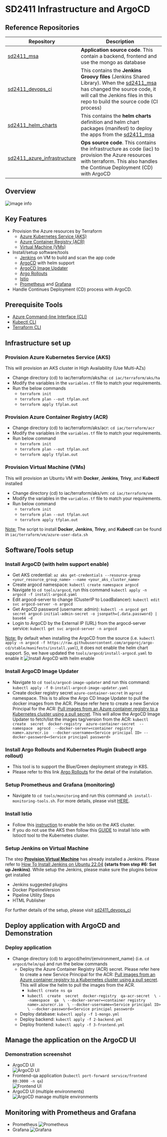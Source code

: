# SD2411 Infrastructure and ArgoCD
## Reference Repositories
| Repository | Description |
|--|--|
|[sd2411_msa](https://github.com/sieunhantanbao/sd2411_msa)|**Application source code**. This contain a backend, frontend and use the mongo as database|
|[sd2411_devops_ci](https://github.com/sieunhantanbao/sd2411-devops-ci)|This contains the **Jenkins Groovy files** (Jenkins Shared Library). When the [sd2411_msa](https://github.com/sieunhantanbao/sd2411_msa) has changed the source code, it will call the Jenkins files in this repo to build the source code (CI process)|
|[sd2411_helm_charts](https://github.com/sieunhantanbao/sd2411-helm-charts)|This contains the **helm charts** definition and helm chart packages (manifest) to deploy the apps from the [sd2411_msa](https://github.com/sieunhantanbao/sd2411_msa)|
|[sd2411_azure_infrastructure](https://github.com/sieunhantanbao/sd2411_azure_infrastructure)|**Ops source code**. This contains the infrastructure as code (iac) to provision the Azure resources with terraform. This also handles the Continue Deployment (CD) with ArgoCD|
## Overview
 ![image info](./images/architecture.png)
## Key Features
- Provision the Azure resources by Terraform
    - [Azure Kubernetes Service (AKS)](https://azure.microsoft.com/en-us/products/kubernetes-service)
    - [Azure Container Registry (ACR)](https://azure.microsoft.com/en-us/products/container-registry)
    - [Virtual Machine (VMs)](https://azure.microsoft.com/en-us/products/virtual-machines)
- Install/setup software/tools
    - [Jenkins](https://www.jenkins.io/) on VM to build and scan the app code
    - [ArgoCD](https://argo-cd.readthedocs.io/en/stable/) with helm support
    - [ArgoCD Image Updater](https://argocd-image-updater.readthedocs.io/en/stable/)
    - [Argo Rollouts](https://argo-rollouts.readthedocs.io/en/stable/)
    - [Istio](https://istio.io/) 
    - [Prometheus](https://prometheus.io/) and [Grafana](https://grafana.com/)
- Handle Continues Deployment (CD) process with ArgoCD.
## Prerequisite Tools
- [Azure Command-line Interface (CLI)](https://learn.microsoft.com/en-us/cli/azure/install-azure-cli)
- [Kubectl CLI](https://kubernetes.io/docs/tasks/tools/)
- [Terraform CLI](https://developer.hashicorp.com/terraform/tutorials/aws-get-started/install-cli)
## Infrastructure set up
### Provision Azure Kubernetes Service (AKS)
This will provision an AKS cluster in High Availability (Use Multi-AZs)
- Change directory (cd) to iac/terraform/aks/ha: `cd iac/terraform/aks/ha`
- Modify the variables in the `variables.tf` file to match your requirements.
- Run the below commands
	- `terraform init`
	- `terraform plan --out tfplan.out`
	- `terraform apply tfplan.out`
### Provision Azure Container Registry (ACR)
- Change directory (cd) to iac/terraform/aks/acr: `cd iac/terraform/acr`
- Modify the variables in the `variables.tf` file to match your requirements.
- Run below command
	- `terraform init`
	- `terraform plan --out tfplan.out`
	- `terraform apply tfplan.out`
### Provision Virtual Machine (VMs)
This will provision an Ubuntu VM with **Docker**, **Jenkins**, **Trivy**, and **Kubectl** installed
- Change directory (cd) to iac/terraform/aks/vm: `cd iac/terraform/vm`
- Modify the variables in the `variables.tf` file to match your requirements.
- Run below command
	- `terraform init`
	- `terraform plan --out tfplan.out`
	- `terraform apply tfplan.out`

<u>Note:</u> The script to install **Docker**, **Jenkins**, **Trivy**, and **Kubectl** can be found in 
`iac/terraform/vm/azure-user-data.sh`

## Software/Tools setup
### Install ArgoCD (with helm support enable)
- Get AKS credential: `az aks get-credentials --resource-group <your_resource_group_name> --name <your_aks_cluster_name>`
- Create argocd namespace: `kubectl create namespace argocd`
- Navigate to `cd tools/argocd`, run this command `kubectl apply -n argocd -f install-argocd.yaml`
- Edit argocd-server to change (ClusterIP to LoadBalancer): `kubectl edit svc argocd-server -n argocd`
- Get ArgoCD password (username: admin): `kubectl -n argocd get secret argocd-initial-admin-secret -o jsonpath={.data.password} | base64 -d`
- Login to ArgoCD by the External IP (URL) from the argocd-server service: `kubectl get svc argocd-server -n argocd`
  
<u>Note:</u> By default when installing the ArgoCD from the source (i.e. `kubectl apply -n argocd -f https://raw.githubusercontent.com/argoproj/argo-cd/stable/manifests/install.yaml`), it does not enable the helm chart support. So, we have updated the `tools/argocd/install-argocd.yaml` to enable it ![Install ArgoCD with helm enable](./images/install_argocd_helm_enable.png)

### Install ArgoCD Image Updater
- Navigate to `cd tools/argocd-image-updater` and run this command: `kubectl apply -f 0-install-argocd-image-updater.yaml`
- Create docker registry secret `azure-container-secret` in `agrocd` namespace. This is to allow the Argo CD Image Updater to pull the docker images from the ACR. Please refer here to create a new Service Principal for the ACR: [Pull images from an Azure container registry to a Kubernetes cluster using a pull secret](https://learn.microsoft.com/en-us/azure/container-registry/container-registry-auth-kubernetes). This will allow the ArgoCD Image Updater to fetch/list the images tag/version from the ACR: 
    `kubectl  create  secret  docker-registry  azure-container-secret 
    		--namespace  agrocd 
			--docker-server=<container registry name>.azurecr.io 
			--docker-username=<Service principal ID>
			--docker-password=<Service principal password>`
### Install Argo Rollouts and Kubernetes Plugin (kubectl argo rollout)
- This tool is to support the Blue/Green deployment strategy in K8S.
- Please refer to this link [Argo Rollouts](https://argo-rollouts.readthedocs.io/en/stable/installation/) for the detail of the installation.
### Setup Prometheus and Grafana (monitoring)
- Navigate to `cd tools/monitoring` and run this command `sh install-monitoring-tools.sh`. For more details, please visit [HERE](https://techcommunity.microsoft.com/t5/apps-on-azure-blog/using-azure-kubernetes-service-with-grafana-and-prometheus/ba-p/3020459).

### Install Istio
- Follow this [instruction](https://learn.microsoft.com/en-us/azure/aks/istio-deploy-addon) to enable the Istio on the AKS cluster.
- If you do not use the AKS then follow this [GUIDE](https://istio.io/latest/docs/setup/install/istioctl/) to install Istio with Istioctl tool to the Kubernetes cluster.


### Setup Jenkins on Virtual Machine
The step [**Provision Virtual Machine**](#provision-virtual-machine-vms) has already installed a Jenkins. Please refer to [How To Install Jenkins on Ubuntu 22.04](https://www.cherryservers.com/blog/how-to-install-jenkins-on-ubuntu-22-04) **(starts from step #6: Set up Jenkins)**. 
While setup the Jenkins, please make sure the plugins below get installed
- Jenkins suggested plugins
- Docker PipelineVersion
- Pipeline Utility Steps
- HTML Publisher

For further details of the setup, please visit [sd2411_devops_ci](https://github.com/sieunhantanbao/sd2411-devops-ci)

## Deploy application with ArgoCD and Demonstration
### Deploy application
- Change directory (cd) to argocd/helm/{environment_name} (i.e. `cd argocd/helm/qa`) and run the below commands
	- Deploy the Azure Container Registry (ACR) secret. Please refer here to create a new Service Principal for the ACR: [Pull images from an Azure container registry to a Kubernetes cluster using a pull secret](https://learn.microsoft.com/en-us/azure/container-registry/container-registry-auth-kubernetes). This will allow the helm to pull the images from the ACR.
		- `kubectl create ns qa`
		- `kubectl  create  secret  docker-registry  qa-acr-secret  \ --namespace  qa  \
--docker-server=<container registry name>.azurecr.io  \
--docker-username=<Service principal ID>  \
--docker-password=<Service principal password>`
	- Deploy database: `kubectl apply -f 1-mongo.yml`
	- Deploy backend: `kubectl apply -f 2-backend.yml`
	- Deploy frontend: `kubectl apply -f 3-frontend.yml`

## Manage the application on the ArgoCD UI
### Demonstration screenshot
- ArgoCD UI <br/> ![ArgoCD UI](./images/argocd_qa_apps.png)
- Frontend-qa application (`kubectl port-forward service/frontend 80:3000 -n qa`) <br/> ![Frontend UI](./images/frontend-qa1.png)
- ArgoCD UI (multiple environments) <br/> ![ArgoCD manage multiple environments](./images/argocd_qa_apps_multi_envs.png)

## Monitoring with Prometheus and Grafana
- Prometheus ![Prometheus](./images/prometheus.png)
- Grafana ![Grafana](./images/grafana.png)